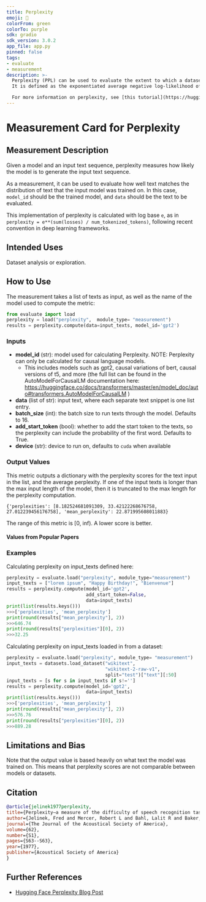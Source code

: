 ```yaml
---
title: Perplexity
emoji: 🤗
colorFrom: green
colorTo: purple
sdk: gradio
sdk_version: 3.0.2
app_file: app.py
pinned: false
tags:
- evaluate
- measurement
description: >-
  Perplexity (PPL) can be used to evaluate the extent to which a dataset is similar to the distribution of text that a given model was trained on.
  It is defined as the exponentiated average negative log-likelihood of a sequence, calculated with exponent base `e`.

  For more information on perplexity, see [this tutorial](https://huggingface.co/docs/transformers/perplexity).
---
```


# Measurement Card for Perplexity

## Measurement Description
Given a model and an input text sequence, perplexity measures how likely the model is to generate the input text sequence.

As a measurement, it can be used to evaluate how well text matches the distribution of text that the input model was trained on.
In this case, `model_id` should be the trained model, and `data` should be the text to be evaluated.

This implementation of perplexity is calculated with log base `e`, as in `perplexity = e**(sum(losses) / num_tokenized_tokens)`, following recent convention in deep learning frameworks.

## Intended Uses
Dataset analysis or exploration.

## How to Use

The measurement takes a list of texts as input, as well as the name of the model used to compute the metric:

```python
from evaluate import load
perplexity = load("perplexity",  module_type= "measurement")
results = perplexity.compute(data=input_texts, model_id='gpt2')
```

### Inputs
- **model_id** (str): model used for calculating Perplexity. NOTE: Perplexity can only be calculated for causal language models.
    - This includes models such as gpt2, causal variations of bert, causal versions of t5, and more (the full list can be found in the AutoModelForCausalLM documentation here: https://huggingface.co/docs/transformers/master/en/model_doc/auto#transformers.AutoModelForCausalLM )
- **data** (list of str): input text, where each separate text snippet is one list entry.
- **batch_size** (int): the batch size to run texts through the model. Defaults to 16.
- **add_start_token** (bool): whether to add the start token to the texts, so the perplexity can include the probability of the first word. Defaults to True.
- **device** (str): device to run on, defaults to `cuda` when available

### Output Values
This metric outputs a dictionary with the perplexity scores for the text input in the list, and the average perplexity.
If one of the input texts is longer than the max input length of the model, then it is truncated to the max length for the perplexity computation.

```
{'perplexities': [8.182524681091309, 33.42122268676758, 27.012239456176758], 'mean_perplexity': 22.871995608011883}
```

The range of this metric is [0, inf). A lower score is better.

#### Values from Popular Papers


### Examples
Calculating perplexity on input_texts defined here:
```python
perplexity = evaluate.load("perplexity", module_type="measurement")
input_texts = ["lorem ipsum", "Happy Birthday!", "Bienvenue"]
results = perplexity.compute(model_id='gpt2',
                             add_start_token=False,
                             data=input_texts)
print(list(results.keys()))
>>>['perplexities', 'mean_perplexity']
print(round(results["mean_perplexity"], 2))
>>>646.74
print(round(results["perplexities"][0], 2))
>>>32.25
```
Calculating perplexity on input_texts loaded in from a dataset:
```python
perplexity = evaluate.load("perplexity", module_type= "measurement")
input_texts = datasets.load_dataset("wikitext",
                                    "wikitext-2-raw-v1",
                                    split="test")["text"][:50]
input_texts = [s for s in input_texts if s!='']
results = perplexity.compute(model_id='gpt2',
                             data=input_texts)
print(list(results.keys()))
>>>['perplexities', 'mean_perplexity']
print(round(results["mean_perplexity"], 2))
>>>576.76
print(round(results["perplexities"][0], 2))
>>>889.28
```

## Limitations and Bias
Note that the output value is based heavily on what text the model was trained on. This means that perplexity scores are not comparable between models or datasets.


## Citation

```bibtex
@article{jelinek1977perplexity,
title={Perplexity—a measure of the difficulty of speech recognition tasks},
author={Jelinek, Fred and Mercer, Robert L and Bahl, Lalit R and Baker, James K},
journal={The Journal of the Acoustical Society of America},
volume={62},
number={S1},
pages={S63--S63},
year={1977},
publisher={Acoustical Society of America}
}
```

## Further References
- [Hugging Face Perplexity Blog Post](https://huggingface.co/docs/transformers/perplexity)
